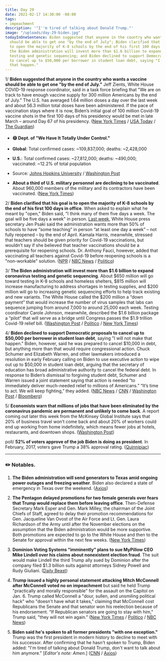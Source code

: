 ```yaml
---
title: Day 29
date: 2021-02-17 14:30:00 -08:00
tags:
- impeachment
description: '"I''m tired of talking about Donald Trump."'
image: "/uploads/day-29-biden.jpg"
todayInOneSentence: Biden suggested that anyone in the country who wants a vaccine
  should be able to get one "by the end of July"; Biden clarified that his goal is
  to open the majority of K-8 schools by the end of his first 100 days in office;
  the Biden administration will invest more than $1.6 billion to expand coronavirus
  testing and genetic sequencing; and Biden declined to support Democratic proposals
  to cancel up to $50,000 per borrower in student loan debt, saying "I will not make
  that happen."
---
```


1/ **Biden suggested that anyone in the country who wants a vaccine should be able to get one "by the end of July."** Jeff Zients, White House COVID-19 response coordinator, said in a task force briefing that "We are on track to have enough vaccine supply for 300 million Americans by the end of July." The U.S. has averaged 1.64 million doses a day over the last week and about 56.3 million total doses have been administered. If the pace of vaccination stays where it is now, Biden’s initial goal of 100 million Covid-19 vaccine shots in the first 100 days of his presidency would be met in late March – around Day 67 of his presidency. ([New York Times](https://www.nytimes.com/live/2021/02/17/world/covid-19-coronavirus/bidens-early-goal-of-100-million-shots-in-100-days-has-become-a-low-bar-as-the-pace-of-vaccinations-rises) / [USA Today](https://www.usatoday.com/story/news/health/2021/02/17/covid-news-joe-biden-variant-vaccine-teachers/6771794002/) / [The Guardian](https://www.theguardian.com/us-news/2021/feb/16/joe-biden-coronavirus-town-hall-stimulus))

* #### 😷 Dept. of "We Have It Totally Under Control."

* **Global**: Total confirmed cases: \~109,837,000; deaths: \~2,428,000

* **U.S.**: Total confirmed cases: \~27,812,000; deaths: \~490,000; vaccinated: \~12.2% of total population

* Source: [Johns Hopkins University](https://coronavirus.jhu.edu/map.html) / [Washington Post](https://www.washingtonpost.com/graphics/2020/health/covid-vaccine-states-distribution-doses/)

* **About a third of U.S. military personnel are declining to be vaccinated**. About 960,000 members of the military and its contractors have been vaccinated. ([New York Times](https://www.nytimes.com/live/2021/02/17/world/covid-19-coronavirus/a-third-of-us-troops-are-declining-to-be-vaccinated-the-pentagon-says))

2/ **Biden clarified that his goal is to open the majority of K-8 schools by the end of his first 100 days in office**. When asked to explain what he meant by "open," Biden said, "I think many of them five days a week. The goal will be five days a week" in person. [Last week](https://whatthefuckjusthappenedtoday.com/2021/02/10/day-22/#4-the-white-house-clarified-biden%E2%80%99s), White House press secretary Jen Psaki said the administration wants more than 50% of schools to have “some teaching” in person “at least one day a week” – not fully reopened – by the end of April. Kamala Harris, meanwhile, stressed that teachers should be given priority for Covid-19 vaccinations, but wouldn’t say if she believed that teacher vaccinations should be a prerequisite for reopening schools. Dr. Anthony Fauci, however, added that vaccinating all teachers against Covid-19 before reopening schools is a "non-workable" solution. ([NPR](https://www.npr.org/2021/02/16/968547917/biden-says-he-wants-most-k-8-schools-open-5-days-a-week-by-his-first-100-days) / [NBC News](https://www.nbcnews.com/politics/white-house/harris-stresses-teachers-must-be-prioritized-covid-19-vaccinations-n1258087) / [Politico](https://www.politico.com/news/2021/02/17/fauci-vaccinate-teachers-school-reopening-469315))

3/ **The Biden administration will invest more than $1.6 billion to expand coronavirus testing and genetic sequencing**. About $650 million will go toward testing in K-8 schools and homeless shelters, $815 million will increase manufacturing to address shortages in testing supplies, and $200 million will go to increasing genetic sequencing efforts to help track existing and new variants. The White House called the $200 million a “down payment” that would increase the number of virus samples that labs can sequence jumping from around 7,000 to around 25,000 each week. Testing coordinator Carole Johnson, meanwhile, described the $1.6 billion package a “pilot” that will serve as a bridge until Congress passes the $1.9 trillion Covid-19 relief bill. ([Washington Post](https://www.washingtonpost.com/nation/2021/02/17/coronavirus-covid-live-updates-us/#link-PHK4MMJWQJF2RBJ5QYC2O6RQQQ) / [Politico](https://www.politico.com/news/2021/02/17/biden-administration-coronavirus-testing-expansion-469433) / [New York Times](https://www.nytimes.com/live/2021/02/17/world/covid-19-coronavirus/the-biden-administration-pledges-a-nearly-200-million-down-payment-for-tracking-virus-variants-as-lawmakers-push-for-billions))

4/ **Biden declined to support Democratic proposals to cancel up to $50,000 per borrower in student loan debt**, saying "I will not make that happen." Biden, however, said he was prepared to cancel $10,000 in debt, but anything more than that would require congressional action. Chuck Schumer and Elizabeth Warren, and other lawmakers introduced a resolution in early February calling on Biden to use executive action to wipe out up to $50,000 in student loan debt, arguing that the secretary of education has broad administrative authority to cancel the federal debt. In response to Biden’s dismissal to forgiving student debt, Schumer and Warren issued a joint statement saying that action is needed “to immediately deliver much-needed relief to millions of Americans.” “It’s time to act. We will keep fighting,” they added. ([NBC News](https://www.nbcnews.com/politics/joe-biden/i-will-not-make-happen-biden-declines-democrats-call-cancel-n1258069) / [CNN](https://www.cnn.com/2021/02/16/politics/student-loan-forgiveness-biden/) / [Washington Post](https://www.washingtonpost.com/politics/2021/02/17/joe-biden-live-updates/#link-MLQWJVL6DZGRJC4UTUFBT4OLH4) / [Bloomberg](https://www.bloomberg.com/news/articles/2021-02-17/schumer-warren-challenge-biden-on-student-debt-cancellation?sref=MIBMEEoj))

5/ **Economists warn that millions of jobs that have been eliminated by the coronavirus pandemic are permanent and unlikely to come back**. A report coming out later this week from the McKinsey Global Institute says that 20% of business travel won’t come back and about 20% of workers could end up working from home indefinitely, which means fewer jobs at hotels, restaurants, and downtown shops. ([Washington Post](https://www.washingtonpost.com/road-to-recovery/2021/02/17/unemployed-workers-retraining/))

poll/ **52% of voters approve of the job Biden is doing as president**. In February, 2017, voters gave Trump a 38% approval rating. ([Quinnipiac](https://poll.qu.edu/national/release-detail?ReleaseID=3692))

---

### ✏️ Notables.

1. **The Biden administration will send generators to Texas amid ongoing power outages and freezing weather**. Biden also declared a state of emergency in Texas over the weekend. ([Axios](https://www.axios.com/texas-power-outages-generators-biden-diesel-9f90d47f-327f-4d53-8cd6-9a74a2a06ec3.html))

2. **The Pentagon delayed promotions for two female generals over fears that Trump would replace them before leaving office**. Then-Defense Secretary Mark Esper and Gen. Mark Milley, the chairman of the Joint Chiefs of Staff, agreed to delay their promotion recommendations for Gen. Jacqueline Van Ovost of the Air Force and Lt. Gen. Laura Richardson of the Army until after the November elections on the assumption that the Biden administration would be more supportive. Both promotions are expected to go to the White House and then to the Senate for approval within the next few weeks. ([New York Times](https://www.nytimes.com/2021/02/17/us/politics/trump-biden-promotions-women-generals.html))

3. **Dominion Voting Systems “imminently” plans to sue MyPillow CEO Mike Lindell over his claims about nonexistent election fraud**. The suit would make Lindell the third Trump ally sued by Dominion after the company filed $1.3 billion suits against attorneys Sidney Powell and Rudy Giuliani. ([Daily Beast](https://www.thedailybeast.com/dominion-says-it-will-sue-mypillow-ceo-mike-lindell-over-election-fraud-claims))

4. **Trump issued a highly personal statement attacking Mitch McConnell after McConnell voted no on impeachment** but said he held Trump "practically and morally responsible" for the assault on the Capitol on Jan. 6. Trump called McConnell a "dour, sullen, and unsmiling political hack" who "doesn't have what it takes," claiming that McConnell cost Republicans the Senate and that senator won his reelection because of his endorsement. “If Republican senators are going to stay with him," Trump said, "they will not win again.” ([New York Times](https://www.nytimes.com/2021/02/16/us/politics/trump-mitch-mcconnell-republicans.html) / [Politico](https://www.politico.com/news/2021/02/16/trump-attacks-mcconnell-in-fiery-statement-469150) / [NBC News](https://www.nbcnews.com/politics/donald-trump/trump-blasts-mcconnell-hack-who-lacks-political-insight-n1258051))

5. **Biden said he's spoken to all former presidents "with one exception."** Trump was the first president in modern history to decline to meet with his successor. After confirming that he hasn't spoken to Trump, Biden added: "I'm tired of talking about Donald Trump, don't want to talk about him anymore." \[*Editor's note: Amen*.\] ([CNN](https://www.cnn.com/2021/02/16/politics/biden-trump-presidency/index.html) / [Axios](https://www.axios.com/biden-tired-talking-about-trump-presidents-55dd33fe-0ab8-43f2-a93c-dce0c10d65cb.html))